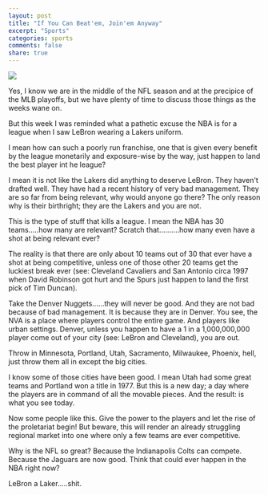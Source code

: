 ```yaml
---
layout: post
title: "If You Can Beat'em, Join'em Anyway"
excerpt: "Sports"
categories: sports
comments: false
share: true
---
```


![](https://cdn.blackenterprise.com/wp-content/blogs.dir/1/files/2018/07/DhFtGc1X0AAxzjw-850x675.jpg)








Yes, I know we are in the middle of the NFL season and at the precipice of the MLB playoffs, but we have plenty of time to discuss those things as the weeks wane on.




But this week I was reminded what a pathetic excuse the NBA is for a league when I saw LeBron wearing a Lakers uniform.




I mean how can such a poorly run franchise, one that is given every benefit by the league monetarily and exposure-wise by the way, just happen to land the best player int he league? 

I mean it is not like the Lakers did anything to deserve LeBron. They haven't drafted well. They have had a recent history of very bad management. They are so far from being relevant, why would anyone go there? The only reason why is their birthright; they are the Lakers and you are not.



This is the type of stuff that kills a league. I mean the NBA has 30 teams.....how many are relevant? Scratch that..........how many even have a shot at being relevant ever?


The reality is that there are only about 10 teams out of 30 that ever have a shot at being competitive, unless one of those other 20 teams get the luckiest break ever (see: Cleveland Cavaliers and San Antonio circa 1997 when David Robinson got hurt and the Spurs just happen to land the first pick of Tim Duncan). 


Take the Denver Nuggets......they will never be good. And they are not bad because of bad management. It is because they are in Denver. You see, the NVA is a place where players control the entire game. And players like urban settings. Denver, unless you happen to have a 1 in a 1,000,000,000 player come out of your city (see: LeBron and Cleveland), you are out. 


Throw in Minnesota, Portland, Utah, Sacramento, Milwaukee, Phoenix, hell, just throw them all in except the big cities. 


I know some of those cities have been good. I mean Utah had some great teams and Portland won a title in 1977. But this is a new day; a day where the players are in command of all the movable pieces. And the result: is what you see today.


Now some people like this. Give the power to the players and let the rise of the proletariat begin! But beware, this will render an already struggling regional market into one where only a few teams are ever competitive. 

Why is the NFL so great? Because the Indianapolis Colts can compete. Because the Jaguars are now good. Think that could ever happen in the NBA right now? 




LeBron a Laker.....shit.






